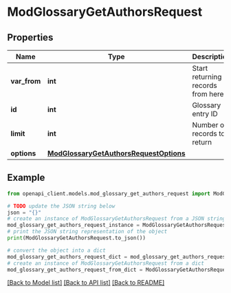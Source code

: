 # ModGlossaryGetAuthorsRequest


## Properties

Name | Type | Description | Notes
------------ | ------------- | ------------- | -------------
**var_from** | **int** | Start returning records from here | [optional] [default to 0]
**id** | **int** | Glossary entry ID | [default to null]
**limit** | **int** | Number of records to return | [optional] [default to 20]
**options** | [**ModGlossaryGetAuthorsRequestOptions**](ModGlossaryGetAuthorsRequestOptions.md) |  | [optional] 

## Example

```python
from openapi_client.models.mod_glossary_get_authors_request import ModGlossaryGetAuthorsRequest

# TODO update the JSON string below
json = "{}"
# create an instance of ModGlossaryGetAuthorsRequest from a JSON string
mod_glossary_get_authors_request_instance = ModGlossaryGetAuthorsRequest.from_json(json)
# print the JSON string representation of the object
print(ModGlossaryGetAuthorsRequest.to_json())

# convert the object into a dict
mod_glossary_get_authors_request_dict = mod_glossary_get_authors_request_instance.to_dict()
# create an instance of ModGlossaryGetAuthorsRequest from a dict
mod_glossary_get_authors_request_from_dict = ModGlossaryGetAuthorsRequest.from_dict(mod_glossary_get_authors_request_dict)
```
[[Back to Model list]](../README.md#documentation-for-models) [[Back to API list]](../README.md#documentation-for-api-endpoints) [[Back to README]](../README.md)


